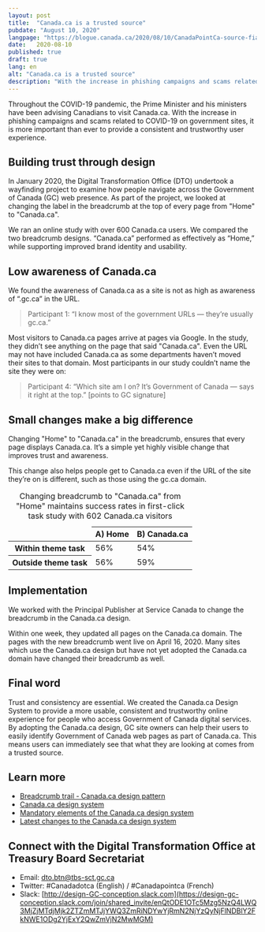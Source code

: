 ```yaml
---
layout: post
title:  "Canada.ca is a trusted source"
pubdate: "August 10, 2020"
langpage: "https://blogue.canada.ca/2020/08/10/CanadaPointCa-source-fiable.html"
date:   2020-08-10
published: true
draft: true
lang: en
alt: "Canada.ca is a trusted source"
description: "With the increase in phishing campaigns and scams related to COVID-19 on government sites, it is more important than ever to provide a consistent and trustworthy user experience."
---
```


Throughout the COVID-19 pandemic, the Prime Minister and his ministers have been advising Canadians to visit Canada.ca. With the increase in phishing campaigns and scams related to COVID-19 on government sites, it is more important than ever to provide a consistent and trustworthy user experience.  

## Building trust through design

In January 2020, the Digital Transformation Office (DTO) undertook a wayfinding project to examine how people navigate across the Government of Canada (GC) web presence. As part of the project, we looked at changing the label in the breadcrumb at the top of every page from "Home" to "Canada.ca". 

We ran an online study with over 600 Canada.ca users. We compared the two breadcrumb designs. “Canada.ca” performed as effectively as “Home,” while supporting improved brand identity and usability. 

## Low awareness of Canada.ca  

We found the awareness of Canada.ca as a site is not as high as awareness of “.gc.ca” in the URL.

> Participant 1: “I know most of the government URLs — they’re usually gc.ca.” 

Most visitors to Canada.ca pages arrive at pages via Google. In the study, they didn’t see anything on the page that said "Canada.ca". Even the URL may not have included Canada.ca as some departments haven’t moved their sites to that domain. Most participants in our study couldn’t name the site they were on:

> Participant 4: “Which site am I on? It’s Government of Canada — says it right at the top.” [points to GC signature] 

## Small changes make a big difference

Changing "Home" to "Canada.ca" in the breadcrumb, ensures that every page displays Canada.ca. It’s a simple yet highly visible change that improves trust and awareness. 

This change also helps people get to Canada.ca even if the URL of the site they’re on is different, such as those using the gc.ca domain. 

<table class="table table-slim">
	<caption>Changing breadcrumb to &quot;Canada.ca&quot; from &quot;Home&quot; maintains success rates in first-click task study with 602 Canada.ca visitors</caption>
	<thead>
		<tr>
			<td>&nbsp;</td>
			<th>A) Home</th>
			<th>B) Canada.ca</th>
		</tr>
	</thead>
	<tbody>
		<tr>
			<th data-flot='{"color":"#4285f3"}'>Within theme task</th>
			<td>56%</td>
			<td>54%</td>
		</tr>
		<tr>
			<th data-flot='{"color":"#76a5af"}'>Outside theme task</th>
			<td>56%</td>
			<td>59%</td>
		</tr>
	</tbody>
</table>
  

## Implementation

We worked with the Principal Publisher at Service Canada to change the breadcrumb in the Canada.ca design.

Within one week, they updated all pages on the Canada.ca domain. The pages with the new breadcrumb went live on April 16, 2020. Many sites which use the Canada.ca design but have not yet adopted the Canada.ca domain have changed their breadcrumb as well. 

## Final word

Trust and consistency are essential. We created the Canada.ca Design System to provide a more usable, consistent and trustworthy online experience for people who access Government of Canada digital services.  By adopting the Canada.ca design, GC site owners can help their users to easily identify Government of Canada web pages as part of Canada.ca. This means users can immediately see that what they are looking at comes from a trusted source. 

## Learn more
* [Breadcrumb trail - Canada.ca design pattern](https://design.canada.ca/common-design-patterns/breadcrumb-trail.html)
* [Canada.ca design system](https://www.canada.ca/en/government/about/design-system.html)
* [Mandatory elements of the Canada.ca design system](https://www.canada.ca/en/treasury-board-secretariat/services/government-communications/canada-content-information-architecture-specification/mandatory-elements.html)
* [Latest changes to the Canada.ca design system](https://www.canada.ca/en/government/about/design-system/latest-changes.html)

## Connect with the Digital Transformation Office at Treasury Board Secretariat

* Email: [dto.btn@tbs-sct.gc.ca](mailto:dto.btn@tbs-sct.gc.ca)
* Twitter: #Canadadotca (English) / #Canadapointca (French)
* Slack: [http://design-GC-conception.slack.com](https://design-gc-conception.slack.com/join/shared_invite/enQtODE1OTc5Mzg5NzQ4LWQ3MjZjMTdjMjk2ZTZmMTJjYWQ3ZmRiNDYwYjRmN2NjYzQyNjFlNDBlY2FkNWE1ODg2YjExY2QwZmVjN2MwMGM)

<script>
window[ "wb-charts" ] = {
	flot: {
		custom: {
			colors: [ "#4285f3", "#76a5af"]
		}
	}
};
</script>
